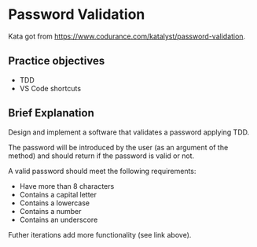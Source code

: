 # Password Validation
Kata got from https://www.codurance.com/katalyst/password-validation.

## Practice objectives
- TDD
- VS Code shortcuts

## Brief Explanation
Design and implement a software that validates a password applying TDD.

The password will be introduced by the user (as an argument of the method) and should return if the password is valid or not.

A valid password should meet the following requirements:

- Have more than 8 characters
- Contains a capital letter
- Contains a lowercase
- Contains a number
- Contains an underscore

Futher iterations add more functionality (see link above).